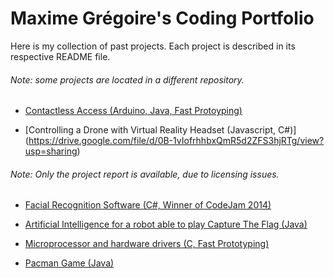 Maxime Grégoire's Coding Portfolio
======

Here is my collection of past projects. Each project is described in its respective README file.
###### Note: some projects are located in a different repository.

* [Contactless Access (Arduino, Java, Fast Protoyping)](https://www.github.com/maximegregoire/can)

* [Controlling a Drone with Virtual Reality Headset (Javascript, C#)] (https://drive.google.com/file/d/0B-1vIofrhhbxQmR5d2ZFS3hjRTg/view?usp=sharing)
###### Note: Only the project report is available, due to licensing issues.

* [Facial Recognition Software (C#, Winner of CodeJam 2014)](https://www.github.com/maximegregoire/codejam2014)

* [Artificial Intelligence for a robot able to play Capture The Flag (Java)](Robot%20code%20(JAVA))

* [Microprocessor and hardware drivers (C, Fast Prototyping)](https://github.com/maximegregoire/microp)

* [Pacman Game (Java)](Pacman%20game%20(JAVA))